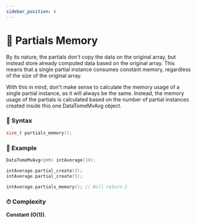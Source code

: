 ```yaml
---
sidebar_position: 6
---
```


# 📏 Partials Memory

By its nature, the partials don't copy the data on the original array, but instead store already computed data based on the original array. This means that a single partial instance consumes constant memory, regardless of the size of the original array.

With this in mind, don't make sense to calculate the memory usage of a single partial instance, as it will always be the same.
Instead, the memory usage of the partials is calculated based on the number of partial instances created inside this one DataTomeMvAvg object.

### 📝 Syntax

```cpp
size_t partials_memory();
```

### 🔮 Example

```cpp
DataTomeMvAvg<int> intAverage(10);

intAverage.partial_create(3);
intAverage.partial_create(5);

intAverage.partials_memory(); // Will return 2
```

### ⏱ Complexity

**Constant (O(1))**.